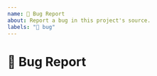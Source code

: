 ```yaml
---
name: 🐛 Bug Report
about: Report a bug in this project's source.
labels: "🐛 bug"
---
```


<!--
Thank you for reporting a bug!

While we try to get to every issue, we maintain a focus on this project's current roadmap. If you believe this bug fits within the scope of this project's current roadmap, please detail why.
-->

# 🐛 Bug Report

<!-- Provide more details below this comment. -->
